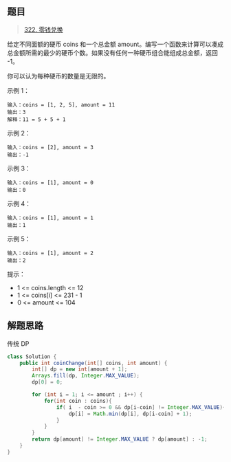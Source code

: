 ## 题目

> [322. 零钱兑换](https://leetcode-cn.com/problems/coin-change/)

给定不同面额的硬币 coins 和一个总金额 amount。编写一个函数来计算可以凑成总金额所需的最少的硬币个数。如果没有任何一种硬币组合能组成总金额，返回 -1。

你可以认为每种硬币的数量是无限的。

 

示例 1：

```
输入：coins = [1, 2, 5], amount = 11
输出：3 
解释：11 = 5 + 5 + 1
```

示例 2：

```
输入：coins = [2], amount = 3
输出：-1
```

示例 3：

```
输入：coins = [1], amount = 0
输出：0
```

示例 4：

```
输入：coins = [1], amount = 1
输出：1
```

示例 5：

```
输入：coins = [1], amount = 2
输出：2
```




提示：

* 1 <= coins.length <= 12
* 1 <= coins[i] <= 231 - 1
* 0 <= amount <= 104

## 解题思路

传统 DP

```java
class Solution {
    public int coinChange(int[] coins, int amount) {
        int[] dp = new int[amount + 1];
        Arrays.fill(dp, Integer.MAX_VALUE);
        dp[0] = 0;

        for (int i = 1; i <= amount ; i++) {
            for(int coin : coins){
                if( i  - coin >= 0 && dp[i-coin] != Integer.MAX_VALUE){
                    dp[i] = Math.min(dp[i], dp[i-coin] + 1);
                }
            }
        }
        return dp[amount] != Integer.MAX_VALUE ? dp[amount] : -1;
    }
}
```

